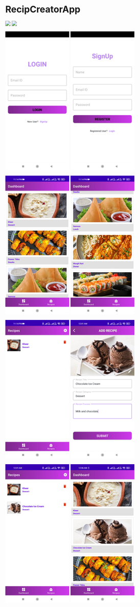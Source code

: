 # RecipCreatorApp


<img src="images/1657822365544.gif" width="300">


<img src="images/1657822365525.gif" width="300">

<img src="images/1657823113301.jpg" width="200">                               <img src="images/1657823113279.jpg" width="200">


<img src="images/1657822365592.jpg" width="200">                               <img src="images/1657822365578.jpg" width="200">


<img src="images/1657822365565.jpg" width="200">                              <img src="images/1657823519420.jpg" width="200">


<img src="images/1657823519404.jpg" width="200">                              <img src="images/1657823792587.jpg" width="200">

